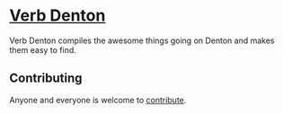 # [Verb Denton](http://verbdenton.com)

Verb Denton compiles the awesome things going on Denton and
makes them easy to find.

## Contributing

Anyone and everyone is welcome to [contribute](CONTRIBUTING.md).
